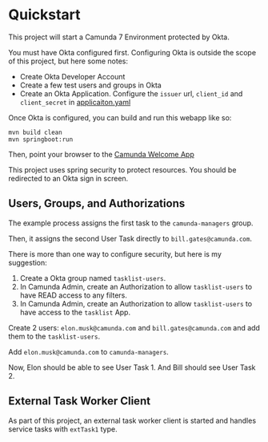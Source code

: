# Quickstart

This project will start a Camunda 7 Environment protected by Okta. 

You must have Okta configured first. Configuring Okta is outside the scope of this project, but here some notes: 

- Create Okta Developer Account
- Create a few test users and groups in Okta
- Create an Okta Application. Configure the `issuer` url, `client_id` and `client_secret` in [applicaiton.yaml](./src/main/resources/application.yaml)

Once Okta is configured, you can build and run this webapp like so: 

```
mvn build clean
mvn springboot:run
```

Then, point your browser to the [Camunda Welcome App](http://localhost:8080/camunda/app/welcome/default/#!/welcome)

This project uses spring security to protect resources. You should be redirected to an Okta sign in screen.

## Users, Groups, and Authorizations

The example process assigns the first task to the `camunda-managers` group. 

Then, it assigns the second User Task directly to `bill.gates@camunda.com`. 

There is more than one way to configure security, but here is my suggestion: 

1. Create a Okta group named `tasklist-users`. 
2. In Camunda Admin, create an Authorization to allow `tasklist-users` to have READ access to any filters. 
3. In Camunda Admin, create an Authorization to allow `tasklist-users` to have access to the `tasklist` App. 

Create 2 users: `elon.musk@camunda.com` and `bill.gates@camunda.com` and add them to the `tasklist-users`. 

Add `elon.musk@camunda.com` to `camunda-managers`. 

Now, Elon should be able to see User Task 1. And Bill should see User Task 2. 

## External Task Worker Client

As part of this project, an external task worker client is started and handles service tasks with `extTask1` type.


